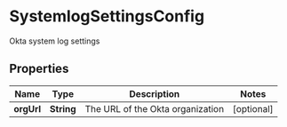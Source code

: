 

# SystemlogSettingsConfig

Okta system log settings

## Properties

| Name | Type | Description | Notes |
|------------ | ------------- | ------------- | -------------|
|**orgUrl** | **String** | The URL of the Okta organization |  [optional] |



